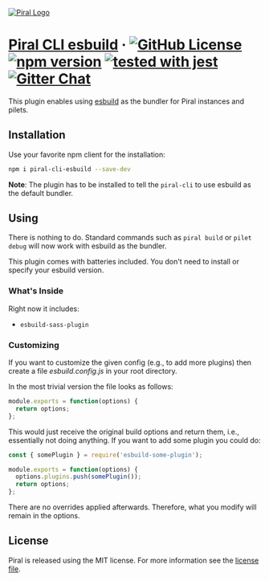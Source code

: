 [![Piral Logo](https://github.com/smapiot/piral/raw/main/docs/assets/logo.png)](https://piral.io)

# [Piral CLI esbuild](https://piral.io) &middot; [![GitHub License](https://img.shields.io/badge/license-MIT-blue.svg)](https://github.com/smapiot/piral-cli-esbuild/blob/main/LICENSE) [![npm version](https://img.shields.io/npm/v/piral-cli-esbuild.svg?style=flat)](https://www.npmjs.com/package/piral-cli-esbuild) [![tested with jest](https://img.shields.io/badge/tested_with-jest-99424f.svg)](https://jestjs.io) [![Gitter Chat](https://badges.gitter.im/gitterHQ/gitter.png)](https://gitter.im/piral-io/community)

This plugin enables using [esbuild](https://esbuild.github.io) as the bundler for Piral instances and pilets.

## Installation

Use your favorite npm client for the installation:

```sh
npm i piral-cli-esbuild --save-dev
```

**Note**: The plugin has to be installed to tell the `piral-cli` to use esbuild as the default bundler.

## Using

There is nothing to do. Standard commands such as `piral build` or `pilet debug` will now work with esbuild as the bundler.

This plugin comes with batteries included. You don't need to install or specify your esbuild version.

### What's Inside

Right now it includes:

- `esbuild-sass-plugin`

### Customizing

If you want to customize the given config (e.g., to add more plugins) then create a file *esbuild.config.js* in your root directory.

In the most trivial version the file looks as follows:

```js
module.exports = function(options) {
  return options;
};
```

This would just receive the original build options and return them, i.e., essentially not doing anything. If you want to add some plugin you could do:

```js
const { somePlugin } = require('esbuild-some-plugin');

module.exports = function(options) {
  options.plugins.push(somePlugin());
  return options;
};
```

There are no overrides applied afterwards. Therefore, what you modify will remain in the options.

## License

Piral is released using the MIT license. For more information see the [license file](./LICENSE).
